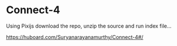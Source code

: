 # Connect-4

Using Pixijs
download the repo, unzip the source and run index file...

https://huboard.com/Suryanarayanamurthy/Connect-4#/
